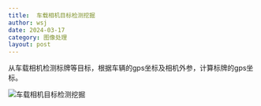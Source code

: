```yaml
---
title:  车载相机目标检测挖掘 
author: wsj 
date: 2024-03-17
category: 图像处理
layout: post
---
```



从车载相机检测标牌等目标，根据车辆的gps坐标及相机外参，计算标牌的gps坐标。


![车载相机目标检测挖掘](/assets/车载相机目标检测挖掘.png)

[1]: http://ai.hihzs.com:4002
